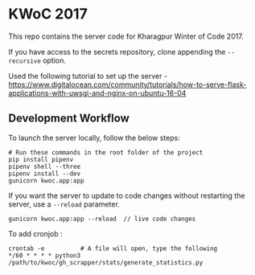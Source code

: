 # KWoC 2017

This repo contains the server code for Kharagpur Winter of Code 2017.

If you have access to the secrets repository, clone appending the `--recursive` option.

Used the following tutorial to set up the server - https://www.digitalocean.com/community/tutorials/how-to-serve-flask-applications-with-uwsgi-and-nginx-on-ubuntu-16-04

## Development Workflow

To launch the server locally, follow the below steps:

```
# Run these commands in the root folder of the project
pip install pipenv
pipenv shell --three
pipenv install --dev
gunicorn kwoc.app:app
```

If you want the server to update to code changes without restarting the server, use a `--reload` parameter.

```
gunicorn kwoc.app:app --reload  // live code changes
```

To add cronjob :
```
crontab -e          # A file will open, type the following
*/60 * * * * python3 /path/to/kwoc/gh_scrapper/stats/generate_statistics.py
```
